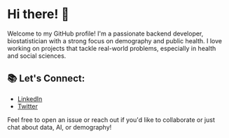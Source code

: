# Hi there! 👋

Welcome to my GitHub profile! I'm a passionate backend developer, biostatistician with a strong focus on demography and public health. I love working on projects that tackle real-world problems, especially in health and social sciences.


## 📚 Let's Connect:
- [LinkedIn](https://www.linkedin.com/in/khaoula-nakkach)
- [Twitter](https://www.X.com/khaoula_nakkach)

Feel free to open an issue or reach out if you'd like to collaborate or just chat about data, AI, or demography!
